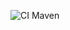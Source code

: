 ![CI Maven](https://github.com/eineOrganisation/guessingAverage/actions/workflows/maven.yml/badge.svg)
